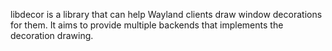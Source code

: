libdecor is a library that can help Wayland clients draw window
decorations for them. It aims to provide multiple backends that implements the
decoration drawing.
